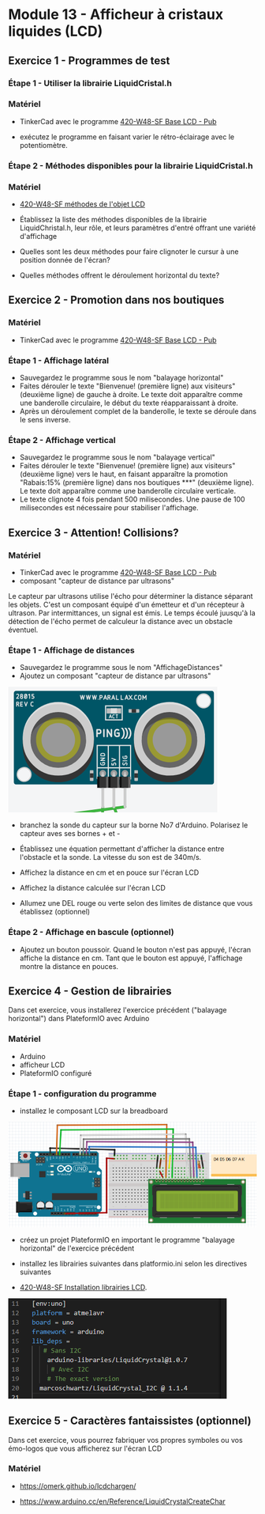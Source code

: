 # Module 13 - Afficheur à cristaux liquides (LCD)

## Exercice 1 - Programmes de test

### Étape 1 - Utiliser la librairie LiquidCristal.h

### Matériel

- TinkerCad avec le programme [420-W48-SF Base LCD - Pub](https://www.tinkercad.com/things/5TKA2kCZLcS-/editel)

- exécutez le programme en faisant varier le rétro-éclairage avec le potentiomètre.

### Étape 2 - Méthodes disponibles pour la librairie LiquidCristal.h

### Matériel

-  [420-W48-SF méthodes de l'objet LCD](https://www.arduino.cc/en/Reference/LiquidCrystal)

- Établissez la liste des méthodes disponibles de la librairie LiquidChristal.h, leur rôle, et leurs paramètres d'entré offrant une variété d'affichage
- Quelles sont les deux méthodes pour faire clignoter le cursur à une position donnée de l'écran?
- Quelles méthodes offrent le déroulement horizontal du texte?

## Exercice 2 - Promotion dans nos boutiques

### Matériel

- TinkerCad avec le programme [420-W48-SF Base LCD - Pub](https://www.tinkercad.com/things/5TKA2kCZLcS-/editel)

### Étape 1 - Affichage latéral

- Sauvegardez le programme sous le nom "balayage horizontal"
- Faites dérouler le texte "Bienvenue! (première ligne) aux visiteurs" (deuxième ligne) de gauche à droite. Le texte doit apparaître comme une banderolle circulaire, le début du texte réapparaissant à droite.
- Après un déroulement complet de la banderolle, le texte se déroule dans le sens inverse.

### Étape 2 - Affichage vertical
 
- Sauvegardez le programme sous le nom "balayage vertical"
- Faites dérouler le texte "Bienvenue! (première ligne) aux visiteurs" (deuxième ligne) vers le haut, en faisant apparaître la promotion "Rabais:15% (première ligne) dans nos boutiques ***" (deuxième ligne). Le texte doit apparaître comme une banderolle circulaire verticale.
- Le texte clignote 4 fois pendant 500 milisecondes. Une pause de 100 milisecondes est nécessaire pour stabiliser l'affichage.

## Exercice 3 - Attention! Collisions?

### Matériel

- TinkerCad avec le programme [420-W48-SF Base LCD - Pub](https://www.tinkercad.com/things/5TKA2kCZLcS-/editel)
- composant "capteur de distance par ultrasons"

Le capteur par ultrasons utilise l'écho pour déterminer la distance séparant les objets.
C'est un composant équipé d'un émetteur et d'un récepteur à ultrason. Par intermittances, un signal est émis. Le temps écoulé juusqu'à la détection de l'écho permet de calculeur la distance avec un obstacle éventuel. 
### Étape 1 - Affichage de distances

- Sauvegardez le programme sous le nom "AffichageDistances"
- Ajoutez un composant "capteur de distance par ultrasons"

![Capteur ultra-sonique](img/CapteurUltrason.png)

- branchez la sonde du capteur sur la borne No7 d'Arduino. Polarisez le capteur aves ses bornes + et -

- Établissez une équation permettant d'afficher la distance entre l'obstacle et la sonde. 
La vitesse du son est de 340m/s.

- Affichez la distance en cm et en pouce sur l'écran LCD

- Affichez la distance calculée sur l'écran LCD

- Allumez une DEL rouge ou verte selon des limites de distance que vous établissez (optionnel)

### Étape 2 - Affichage en bascule (optionnel)

- Ajoutez un bouton poussoir. Quand le bouton n'est pas appuyé, l'écran affiche la distance en cm. Tant que le bouton est appuyé, l'affichage montre la distance en pouces.

## Exercice 4 - Gestion de librairies 
Dans cet exercice, vous  installerez  l'exercice précédent ("balayage horizontal") dans PlateformIO avec Arduino

### Matériel
- Arduino
- afficheur LCD
- PlateformIO configuré

### Étape 1 - configuration du programme

- installez le composant LCD sur la breadboard

![Montage LCD](img/LCD_Base.png)

- créez un projet PlateformIO en important le programme "balayage horizontal" de l'exercice précédent
- installez les librairies suivantes dans platformio.ini selon les directives suivantes

-  [420-W48-SF Installation librairies LCD](https://platformio.org/lib/show/887/LiquidCrystal/installation).

![Montage LCD](img/LibrairiesLCD.png)

## Exercice 5 - Caractères fantaissistes (optionnel)
Dans cet exercice, vous pourrez fabriquer vos propres symboles ou vos émo-logos que vous afficherez sur l'écran LCD

### Matériel

- https://omerk.github.io/lcdchargen/

- https://www.arduino.cc/en/Reference/LiquidCrystalCreateChar